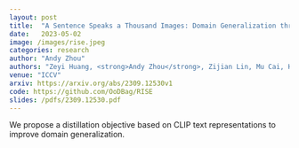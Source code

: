 ```yaml
---
layout: post
title:  "A Sentence Speaks a Thousand Images: Domain Generalization through Distilling CLIP with Language Guidance"
date:   2023-05-02
image: /images/rise.jpeg
categories: research
author: "Andy Zhou"
authors: "Zeyi Huang, <strong>Andy Zhou</strong>, Zijian Lin, Mu Cai, Haohan Wang, Yong Jae Lee"
venue: "ICCV"
arxiv: https://arxiv.org/abs/2309.12530v1
code: https://github.com/OoDBag/RISE
slides: /pdfs/2309.12530.pdf
---
```

We propose a distillation objective based on CLIP text representations to improve domain generalization.